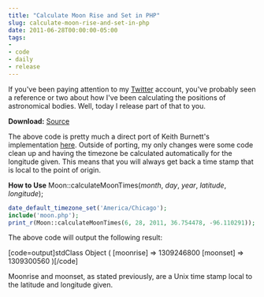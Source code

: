 ```yaml
---
title: "Calculate Moon Rise and Set in PHP"
slug: calculate-moon-rise-and-set-in-php
date: 2011-06-28T00:00:00-05:00
tags:
- 
- code
- daily
- release
---
```

If you've been paying attention to my [Twitter](http://twitter.com/dxprog) account, you've probably seen a reference or two about how I've been calculating the positions of astronomical bodies. Well, today I release part of that to you.

**Download:** [Source](http://pastebin.com/TYfssCph)

The above code is pretty much a direct port of Keith Burnett's implementation [here](http://bodmas.org/astronomy/riset.html). Outside of porting, my only changes were some code clean up and having the timezone be calculated automatically for the longitude given. This means that you will always get back a time stamp that is local to the point of origin.

**How to Use**
Moon::calculateMoonTimes(_month_, _day_, _year_, _latitude_, _longitude_);
```php
date_default_timezone_set('America/Chicago');
include('moon.php');
print_r(Moon::calculateMoonTimes(6, 28, 2011, 36.754478, -96.110291));
```

The above code will output the following result:

[code=output]stdClass Object ( [moonrise] => 1309246800 [moonset] => 1309300560 )[/code]

Moonrise and moonset, as stated previously, are a Unix time stamp local to the latitude and longitude given.
